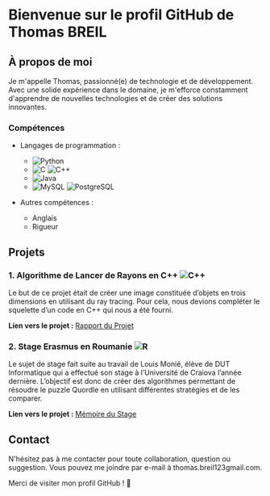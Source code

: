 # Bienvenue sur le profil GitHub de Thomas BREIL

## À propos de moi

Je m'appelle Thomas, passionné(e) de technologie et de développement. Avec une solide expérience dans le domaine, je m'efforce constamment d'apprendre de nouvelles technologies et de créer des solutions innovantes.

### Compétences

- Langages de programmation :
    -   ![Python](https://img.shields.io/badge/-Python-3776AB?logo=python&logoColor=white) 
    - ![C](https://img.shields.io/badge/-C-A8B9CC?logo=c&logoColor=white) 
    ![C++](https://img.shields.io/badge/-C%2B%2B-00599C?logo=c%2B%2B&logoColor=white) 
    - ![Java](https://img.shields.io/badge/-Java-007396?logo=java&logoColor=white)
    - ![MySQL](https://img.shields.io/badge/-MySQL-4479A1?logo=mysql&logoColor=white)
    ![PostgreSQL](https://img.shields.io/badge/-PostgreSQL-336791?logo=postgresql&logoColor=white)
    
- Autres compétences : 
    - Anglais
    - Rigueur

## Projets

### 1. Algorithme de Lancer de Rayons en C++ ![C++](https://img.shields.io/badge/-C%2B%2B-00599C?logo=c%2B%2B&logoColor=white)

Le but de ce projet était de créer une image constituée d’objets en trois 
dimensions en utilisant du ray tracing. Pour cela, nous devions compléter le squelette d’un code en C++ qui nous a été fourni.

**Lien vers le projet :** [Rapport du Projet](https://github.com/ThomasBreil/thomasbreil/blob/main/ThomasBREIL_RapportLancerDeRayons.pdf)

### 2. Stage Erasmus en Roumanie ![R](https://img.shields.io/badge/-R-276DC3?logo=R&logoColor=white) 

Le sujet de stage fait suite au travail de Louis Monié, élève de DUT Informatique
qui a effectué son stage à l’Université de Craiova l’année dernière. L’objectif est
donc de créer des algorithmes permettant de résoudre le puzzle Quordle en utilisant
différentes stratégies et de les comparer.

**Lien vers le projet :** [Mémoire du Stage](https://github.com/ThomasBreil/thomasbreil/blob/main/ThomasBREIL_M%C3%A9moire_de_Stage_2023.pdf)

## Contact

N'hésitez pas à me contacter pour toute collaboration, question ou suggestion. Vous pouvez me joindre par e-mail à thomas.breil123gmail.com.

Merci de visiter mon profil GitHub ! 🚀
